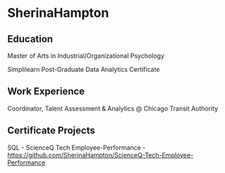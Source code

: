 # SherinaHampton

## Education
Master of Arts in Industrial/Organizational Psychology

Simplilearn Post-Graduate Data Analytics Certificate

## Work Experience
Coordinator, Talent Assessment & Analytics @ Chicago Transit Authority

## Certificate Projects
SQL - ScienceQ Tech Employee-Performance - https://github.com/SherinaHampton/ScienceQ-Tech-Employee-Performance
